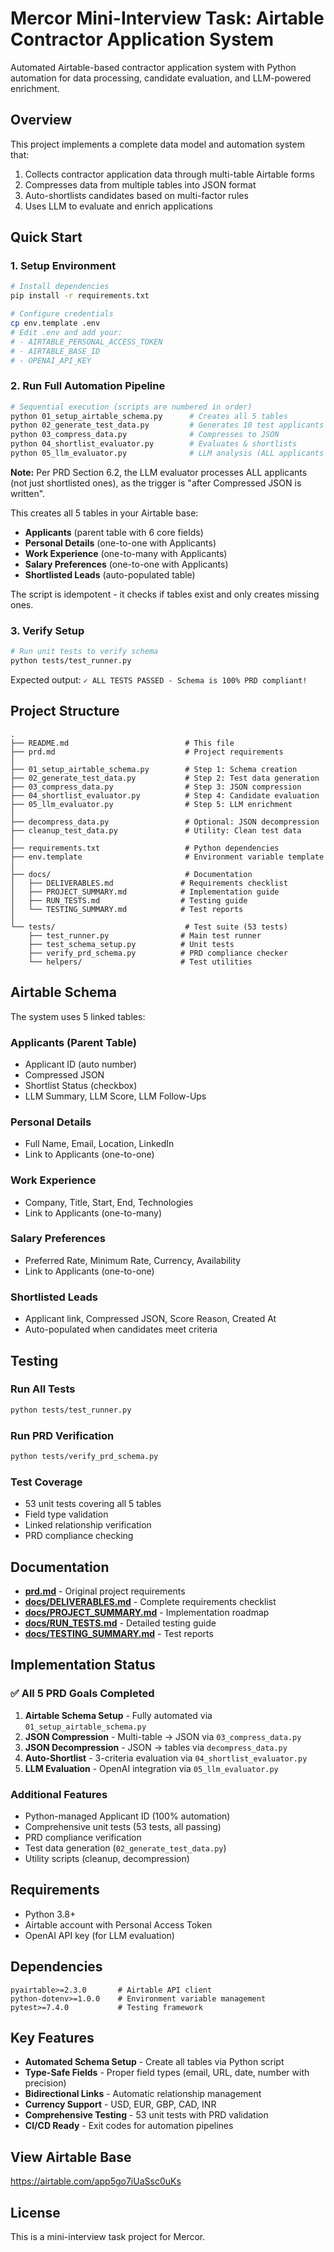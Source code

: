 # Mercor Mini-Interview Task: Airtable Contractor Application System

Automated Airtable-based contractor application system with Python automation for data processing, candidate evaluation, and LLM-powered enrichment.

## Overview

This project implements a complete data model and automation system that:
1. Collects contractor application data through multi-table Airtable forms
2. Compresses data from multiple tables into JSON format
3. Auto-shortlists candidates based on multi-factor rules
4. Uses LLM to evaluate and enrich applications

## Quick Start

### 1. Setup Environment

```bash
# Install dependencies
pip install -r requirements.txt

# Configure credentials
cp env.template .env
# Edit .env and add your:
# - AIRTABLE_PERSONAL_ACCESS_TOKEN
# - AIRTABLE_BASE_ID
# - OPENAI_API_KEY
```

### 2. Run Full Automation Pipeline

```bash
# Sequential execution (scripts are numbered in order)
python 01_setup_airtable_schema.py      # Creates all 5 tables
python 02_generate_test_data.py         # Generates 10 test applicants
python 03_compress_data.py              # Compresses to JSON
python 04_shortlist_evaluator.py        # Evaluates & shortlists
python 05_llm_evaluator.py              # LLM analysis (ALL applicants per PRD)
```

**Note:** Per PRD Section 6.2, the LLM evaluator processes ALL applicants (not just shortlisted ones), as the trigger is "after Compressed JSON is written".

This creates all 5 tables in your Airtable base:
- **Applicants** (parent table with 6 core fields)
- **Personal Details** (one-to-one with Applicants)
- **Work Experience** (one-to-many with Applicants)
- **Salary Preferences** (one-to-one with Applicants)
- **Shortlisted Leads** (auto-populated table)

The script is idempotent - it checks if tables exist and only creates missing ones.

### 3. Verify Setup

```bash
# Run unit tests to verify schema
python tests/test_runner.py
```

Expected output: `✓ ALL TESTS PASSED - Schema is 100% PRD compliant!`

## Project Structure

```
.
├── README.md                          # This file
├── prd.md                             # Project requirements
│
├── 01_setup_airtable_schema.py        # Step 1: Schema creation
├── 02_generate_test_data.py           # Step 2: Test data generation
├── 03_compress_data.py                # Step 3: JSON compression
├── 04_shortlist_evaluator.py          # Step 4: Candidate evaluation
├── 05_llm_evaluator.py                # Step 5: LLM enrichment
│
├── decompress_data.py                 # Optional: JSON decompression
├── cleanup_test_data.py               # Utility: Clean test data
│
├── requirements.txt                   # Python dependencies
├── env.template                       # Environment variable template
│
├── docs/                              # Documentation
│   ├── DELIVERABLES.md               # Requirements checklist
│   ├── PROJECT_SUMMARY.md            # Implementation guide
│   ├── RUN_TESTS.md                  # Testing guide
│   └── TESTING_SUMMARY.md            # Test reports
│
└── tests/                             # Test suite (53 tests)
    ├── test_runner.py                # Main test runner
    ├── test_schema_setup.py          # Unit tests
    ├── verify_prd_schema.py          # PRD compliance checker
    └── helpers/                      # Test utilities
```

## Airtable Schema

The system uses 5 linked tables:

### Applicants (Parent Table)
- Applicant ID (auto number)
- Compressed JSON
- Shortlist Status (checkbox)
- LLM Summary, LLM Score, LLM Follow-Ups

### Personal Details
- Full Name, Email, Location, LinkedIn
- Link to Applicants (one-to-one)

### Work Experience
- Company, Title, Start, End, Technologies
- Link to Applicants (one-to-many)

### Salary Preferences
- Preferred Rate, Minimum Rate, Currency, Availability
- Link to Applicants (one-to-one)

### Shortlisted Leads
- Applicant link, Compressed JSON, Score Reason, Created At
- Auto-populated when candidates meet criteria

## Testing

### Run All Tests
```bash
python tests/test_runner.py
```

### Run PRD Verification
```bash
python tests/verify_prd_schema.py
```

### Test Coverage
- 53 unit tests covering all 5 tables
- Field type validation
- Linked relationship verification
- PRD compliance checking

## Documentation

- **[prd.md](prd.md)** - Original project requirements
- **[docs/DELIVERABLES.md](docs/DELIVERABLES.md)** - Complete requirements checklist
- **[docs/PROJECT_SUMMARY.md](docs/PROJECT_SUMMARY.md)** - Implementation roadmap
- **[docs/RUN_TESTS.md](docs/RUN_TESTS.md)** - Detailed testing guide
- **[docs/TESTING_SUMMARY.md](docs/TESTING_SUMMARY.md)** - Test reports

## Implementation Status

### ✅ All 5 PRD Goals Completed
1. **Airtable Schema Setup** - Fully automated via `01_setup_airtable_schema.py`
2. **JSON Compression** - Multi-table → JSON via `03_compress_data.py`
3. **JSON Decompression** - JSON → tables via `decompress_data.py`
4. **Auto-Shortlist** - 3-criteria evaluation via `04_shortlist_evaluator.py`
5. **LLM Evaluation** - OpenAI integration via `05_llm_evaluator.py`

### Additional Features
- Python-managed Applicant ID (100% automation)
- Comprehensive unit tests (53 tests, all passing)
- PRD compliance verification
- Test data generation (`02_generate_test_data.py`)
- Utility scripts (cleanup, decompression)

## Requirements

- Python 3.8+
- Airtable account with Personal Access Token
- OpenAI API key (for LLM evaluation)

## Dependencies

```
pyairtable>=2.3.0       # Airtable API client
python-dotenv>=1.0.0    # Environment variable management
pytest>=7.4.0           # Testing framework
```

## Key Features

- **Automated Schema Setup** - Create all tables via Python script
- **Type-Safe Fields** - Proper field types (email, URL, date, number with precision)
- **Bidirectional Links** - Automatic relationship management
- **Currency Support** - USD, EUR, GBP, CAD, INR
- **Comprehensive Testing** - 53 unit tests with PRD validation
- **CI/CD Ready** - Exit codes for automation pipelines

## View Airtable Base

https://airtable.com/app5go7iUaSsc0uKs

## License

This is a mini-interview task project for Mercor.
